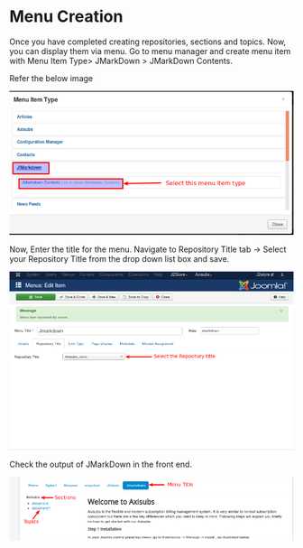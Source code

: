 # Menu Creation


Once you have completed creating repositories, sections and topics. Now, you can display them via menu. Go to menu manager and create menu item with Menu Item Type> JMarkDown > JMarkDown Contents.


Refer the below image

![](./assets/images/Frontend.png)

Now, Enter the title for the menu.
Navigate to Repository Title tab -> Select your Repository Title from the drop down list box and save.

![](./assets/images/Frontend2.png)

Check the output of JMarkDown in the front end.

![](./assets/images/Frontend4.png)
